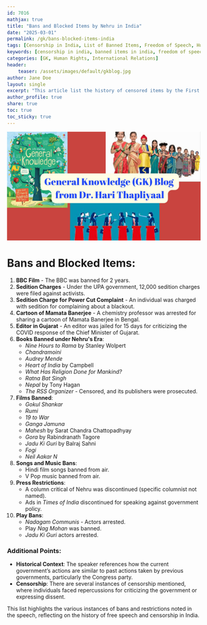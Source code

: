 ```yaml
---        
id: 7016
mathjax: true        
title: "Bans and Blocked Items by Nehru in India"
date: "2025-03-01"
permalink: /gk/bans-blocked-items-india
tags: [Censorship in India, List of Banned Items, Freedom of Speech, Human Rights, Sedition Charges]
keywords: [censorship in india, banned items in india, freedom of speech in india, human rights in india, sedition charges in india]
categories: [GK, Human Rights, International Relations]
header:
    teaser: /assets/images/default/gkblog.jpg    
author: Jane Doe
layout: single
excerpt: "This article list the history of censored items by the First Prime Minister of India, Jawaharlal Nehru"
author_profile: true
share: true
toc: true
toc_sticky: true
--- 
```



![](/assets/images/default/gkblog.jpg)

# Bans and Blocked Items:
1. **BBC Film** - The BBC was banned for 2 years.
2. **Sedition Charges** - Under the UPA government, 12,000 sedition charges were filed against activists.
3. **Sedition Charge for Power Cut Complaint** - An individual was charged with sedition for complaining about a blackout.
4. **Cartoon of Mamata Banerjee** - A chemistry professor was arrested for sharing a cartoon of Mamata Banerjee in Bengal.
5. **Editor in Gujarat** - An editor was jailed for 15 days for criticizing the COVID response of the Chief Minister of Gujarat.
6. **Books Banned under Nehru's Era**:
   - *Nine Hours to Rama* by Stanley Wolpert
   - *Chandramoini*
   - *Audrey Mende* 
   - *Heart of India* by Campbell
   - *What Has Religion Done for Mankind?*
   - *Ratna Bat Singh*
   - *Nepal* by Tony Hagan
   - *The RSS Organizer* - Censored, and its publishers were prosecuted.
7. **Films Banned**:
   - *Gokul Shankar*
   - *Rumi*
   - *19 to War*
   - *Ganga Jamuna*
   - *Mahesh* by Sarat Chandra Chattopadhyay
   - *Gora* by Rabindranath Tagore
   - *Jadu Ki Guri* by Balraj Sahni
   - *Fogi*
   - *Neil Aakar N*
8. **Songs and Music Bans**:
   - Hindi film songs banned from air.
   - V Pop music banned from air.
9. **Press Restrictions**:
   - A column critical of Nehru was discontinued (specific columnist not named).
   - Ads in *Times of India* discontinued for speaking against government policy.
10. **Play Bans**:
    - *Nadagam Communis* - Actors arrested.
    - Play *Nag Mohan* was banned.
    - *Jadu Ki Guri* actors arrested.

### Additional Points:
- **Historical Context**: The speaker references how the current government’s actions are similar to past actions taken by previous governments, particularly the Congress party.
- **Censorship**: There are several instances of censorship mentioned, where individuals faced repercussions for criticizing the government or expressing dissent.

This list highlights the various instances of bans and restrictions noted in the speech, reflecting on the history of free speech and censorship in India.